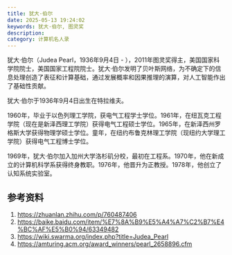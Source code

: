```yaml
---
title: 犹大·伯尔
date: 2025-05-13 19:24:02
keywords: 犹大·伯尔, 图灵奖
description: 
category: 计算机名人录
---
```


犹大·伯尔（Judea Pearl，1936年9月4日 - ），2011年图灵奖得主，美国国家科学院院士，美国国家工程院院士。犹大·伯尔发明了贝叶斯网络，为不确定下的信息处理创造了表征和计算基础，通过发展概率和因果推理的演算，对人工智能作出了基础性贡献。

犹大·伯尔于1936年9月4日出生在特拉维夫。

1960年，毕业于以色列理工学院，获电气工程学士学位。1961年，在纽瓦克工程学院（现在是新泽西理工学院）获得电气工程硕士学位。1965年，在新泽西州罗格斯大学获得物理学硕士学位。童年，在纽约布鲁克林理工学院（现纽约大学理工学院）获得电气工程博士学位。

1969年，犹大·伯尔加入加州大学洛杉矶分校，最初在工程系。1970年，他在新成立的计算机科学系获得终身教职。1976年，他晋升为正教授。1978年，他创立了认知系统实验室。

## 参考资料
1. https://zhuanlan.zhihu.com/p/760487406
1. https://baike.baidu.com/item/%E7%8A%B9%E5%A4%A7%C2%B7%E4%BC%AF%E5%B0%94/63349482
2. https://wiki.swarma.org/index.php?title=Judea_Pearl
3. https://amturing.acm.org/award_winners/pearl_2658896.cfm